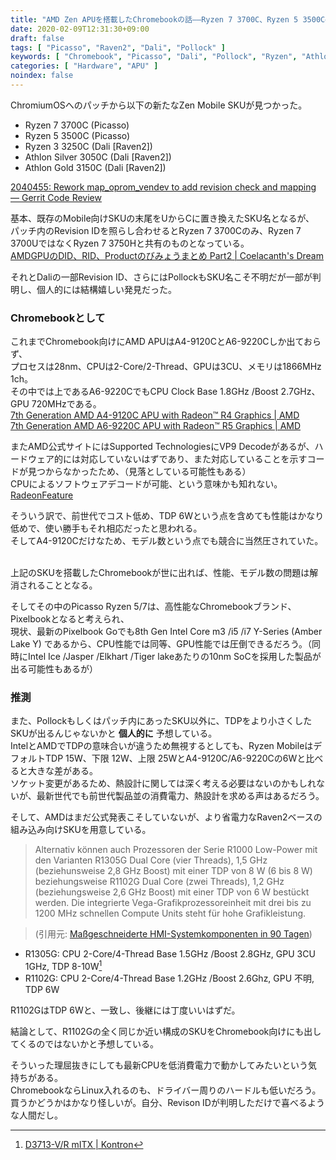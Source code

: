 ```yaml
---
title: "AMD Zen APUを搭載したChromebookの話――Ryzen 7 3700C、Ryzen 5 3500C――"
date: 2020-02-09T12:31:30+09:00
draft: false
tags: [ "Picasso", "Raven2", "Dali", "Pollock" ]
keywords: [ "Chromebook", "Picasso", "Dali", "Pollock", "Ryzen", "Athlon" ]
categories: [ "Hardware", "APU" ]
noindex: false
---
```


ChromiumOSへのパッチから以下の新たなZen Mobile SKUが見つかった。  

 * Ryzen 7 3700C (Picasso)
 * Ryzen 5 3500C (Picasso)
 * Ryzen 3 3250C (Dali [Raven2])
 * Athlon Silver 3050C (Dali [Raven2])
 * Athlon Gold 3150C (Dali [Raven2])

[ 2040455: Rework map_oprom_vendev to add revision check and mapping —  Gerrit Code Review](https://chromium-review.googlesource.com/c/chromiumos/third_party/coreboot/+/2040455/3/src/soc/amd/picasso/northbridge.c#b326)  

基本、既存のMobile向けSKUの末尾をUからCに置き換えたSKU名となるが、  
パッチ内のRevision IDを照らし合わせるとRyzen 7 3700Cのみ、Ryzen 7 3700UではなくRyzen 7 3750Hと共有のものとなっている。  
[AMDGPUのDID、RID、Productのびみょうまとめ Part2 | Coelacanth's Dream](/posts/2019/12/30/did-rid-product-matome-p2/#picasso-gfx902)  

それとDaliの一部Revision ID、さらにはPollockもSKU名こそ不明だが一部が判明し、個人的には結構嬉しい発見だった。  

### Chromebookとして
これまでChromebook向けにAMD APUはA4-9120CとA6-9220Cしか出ておらず、  
プロセスは28nm、CPUは2-Core/2-Thread、GPUは3CU、メモリは1866MHz 1ch。  
その中では上であるA6-9220CでもCPU Clock Base 1.8GHz /Boost 2.7GHz、GPU 720MHzである。  
[7th Generation AMD A4-9120C APU with Radeon™ R4 Graphics | AMD](https://www.amd.com/en/products/apu/7th-gen-a4-9120c-apu#product-specs)  
[7th Generation AMD A6-9220C APU with Radeon™ R5 Graphics | AMD](https://www.amd.com/en/products/apu/7th-gen-a6-9220c-apu)  

またAMD公式サイトにはSupported TechnologiesにVP9 Decodeがあるが、ハードウェア的には対応していないはずであり、また対応していることを示すコードが見つからなかったため、（見落としている可能性もある）  
CPUによるソフトウェアデコードが可能、という意味かも知れない。  
[RadeonFeature](https://www.x.org/wiki/RadeonFeature/#radeonuvdunifiedvideodecoderhardware)  

そういう訳で、前世代でコスト低め、TDP 6Wという点を含めても性能はかなり低めで、使い勝手もそれ相応だったと思われる。  
そしてA4-9120Cだけなため、モデル数という点でも競合に当然圧されていた。  

<br>
上記のSKUを搭載したChromebookが世に出れば、性能、モデル数の問題は解消されることとなる。  

そしてその中のPicasso Ryzen 5/7は、高性能なChromebookブランド、Pixelbookとなると考えられ、  
現状、最新のPixelbook Goでも8th Gen Intel Core m3 /i5 /i7 Y-Series (Amber Lake Y) であるから、CPU性能では同等、GPU性能では圧倒できるだろう。（同時にIntel Ice /Jasper /Elkhart /Tiger lakeあたりの10nm SoCを採用した製品が出る可能性もあるが）  


### 推測
また、Pollockもしくはパッチ内にあったSKU以外に、TDPをより小さくしたSKUが出るんじゃないかと **個人的に** 予想している。  
IntelとAMDでTDPの意味合いが違うため無視するとしても、Ryzen MobileはデフォルトTDP 15W、下限 12W、上限 25WとA4-9120C/A6-9220Cの6Wと比べると大きな差がある。  
ソケット変更があるため、熱設計に関しては深く考える必要はないのかもしれないが、最新世代でも前世代製品並の消費電力、熱設計を求める声はあるだろう。  

そして、AMDはまだ公式発表こそしていないが、より省電力なRaven2ベースの組み込み向けSKUを用意している。  

 > Alternativ können auch Prozessoren der Serie R1000 Low-Power mit den Varianten R1305G Dual Core (vier Threads), 1,5 GHz (beziehunsweise 2,8 GHz Boost) mit einer TDP von 8 W (6 bis 8 W) beziehungsweise R1102G Dual Core (zwei Threads), 1,2 GHz (beziehungsweise 2,6 GHz Boost) mit einer TDP von 6 W bestückt werden. Die integrierte Vega-Grafikprozessoreinheit mit drei bis zu 1200 MHz schnellen Compute Units steht für hohe Grafikleistung. 

 > (引用元: [Maßgeschneiderte HMI-Systemkomponenten in 90 Tagen](https://www.elektronikpraxis.vogel.de/massgeschneiderte-hmi-systemkomponenten-in-90-tagen-a-901430/))

 * R1305G: CPU 2-Core/4-Thread Base 1.5GHz /Boost 2.8GHz, GPU 3CU 1GHz, TDP 8-10W[^1]
 * R1102G: CPU 2-Core/4-Thread Base 1.2GHz /Boost 2.6Ghz, GPU 不明, TDP 6W

[^1]: [D3713-V/R mITX | Kontron](https://www.kontron.com/products/boards-and-standard-form-factors/motherboards/mini-itx/d3713-v-r-mitx.html)

R1102GはTDP 6Wと、一致し、後継には丁度いいはずだ。  

結論として、R1102Gの全く同じか近い構成のSKUをChromebook向けにも出してくるのではないかと予想している。  

そういった理屈抜きにしても最新CPUを低消費電力で動かしてみたいという気持ちがある。  
ChromebookならLinux入れるのも、ドライバー周りのハードルも低いだろう。  
<span class="hide">買うかどうかはかなり怪しいが。自分、Revison IDが判明しただけで喜べるような人間だし。</span>
